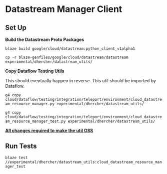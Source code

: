 # Datastream Manager Client

## Set Up

**Build the Datastream Proto Packages**

```
blaze build google/cloud/datastream:python_client_v1alpha1

cp -r blaze-genfiles/google/cloud/datastream/datastream experimental/dhercher/datastream_utils/
```

**Copy Dataflow Testing Utils**

This should eventually happen in reverse. This util should be imported by
Dataflow.

`g4 copy
cloud/dataflow/testing/integration/teleport/environment/cloud_datastream_resource_manager.py
experimental/dhercher/datastream_utils/`

`g4 copy
cloud/dataflow/testing/integration/teleport/environment/cloud_datastream_resource_manager_test.py
experimental/dhercher/datastream_utils/`

**[All changes required to make the util OSS](http://cl/368307780)**

## Run Tests

`blaze test
//experimental/dhercher/datastream_utils:cloud_datastream_resource_manager_test`
